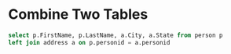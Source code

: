 # Combine Two Tables

```SQL
select p.FirstName, p.LastName, a.City, a.State from person p
left join address a on p.personid = a.personid

```

